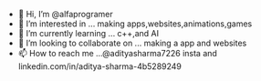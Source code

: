 - 👋 Hi, I’m @alfaprogramer
- 👀 I’m interested in ... making apps,websites,animations,games
- 🌱 I’m currently learning ... c++,and AI
- 💞️ I’m looking to collaborate on ... making a app and websites
- 📫 How to reach me ...@adityasharma7226 insta and linkedin.com/in/aditya-sharma-4b5289249  

<!---
alfaprogramer/alfaprogramer is a ✨ special ✨ repository because its `README.md` (this file) appears on your GitHub profile.
You can click the Preview link to take a look at your changes.
--->
